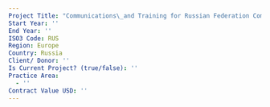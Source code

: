 ```yaml
---
Project Title: "Communications\_and Training for Russian Federation Commission on Securities Markets"
Start Year: ''
End Year: ''
ISO3 Code: RUS
Region: Europe
Country: Russia
Client/ Donor: ''
Is Current Project? (true/false): ''
Practice Area:
  - ''
Contract Value USD: ''
---
```

